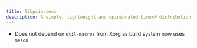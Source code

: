 ```yaml
---
title: libpciaccess
description: A simple, lightweight and opinionated Linux® distribution based on musl libc and toybox
---
```


- Does not depend on `util-macros` from Xorg as build system now uses `meson`
